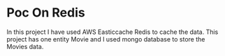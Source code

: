 # Poc On Redis 

In this project I have used AWS Easticcache Redis to cache the data. This project has one entity Movie and I used mongo database to store the Movies data. 
